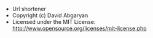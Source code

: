 
 * Url shortener
 * Copyright (c) David Abgaryan
 * Licensed under the MIT License: http://www.opensource.org/licenses/mit-license.php
